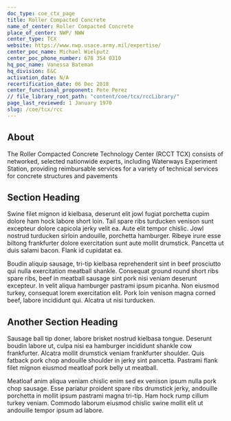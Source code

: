 ```yaml
---
doc_type: coe_ctx_page 
title: Roller Compacted Concrete   
name_of_center: Roller Compacted Concrete   
place_of_center: NWP/ NWW
center_type: TCX
website: https://www.nwp.usace.army.mil/expertise/
center_poc_name: Michael Wielputz
center_poc_phone_number: 678 354 0310
hq_poc_name: Vanessa Bateman
hq_division: E&C
activation_date: N/A
recertification_date: 06 Dec 2018
center_functional_proponent: Pete Perez
// file_library_root_path: "content/coe/tcx/rccLibrary/" 
page_last_reviewed: 1 January 1970 
slug: /coe/tcx/rcc
---
```


## About 

The Roller Compacted Concrete Technology Center (RCCT TCX) consists of networked, selected nationwide experts, including Waterways Experiment Station, providing reimbursable services for a variety of technical services for concrete structures and pavements 

 ## Section Heading 

 Swine filet mignon id kielbasa, deserunt elit jowl fugiat porchetta cupim dolore ham hock labore short loin. Tail spare ribs turducken venison sunt excepteur dolore capicola jerky velit ea. Aute elit tempor chislic. Jowl nostrud turducken sirloin andouille, porchetta hamburger. Ribeye irure esse biltong frankfurter dolore exercitation sunt aute mollit drumstick. Pancetta ut duis salami bacon. Flank id cupidatat ea. 

 Boudin aliquip sausage, tri-tip kielbasa reprehenderit sint in beef prosciutto qui nulla exercitation meatball shankle. Consequat ground round short ribs spare ribs, beef in meatball sausage sint pork nisi veniam deserunt excepteur. In velit aliqua hamburger pastrami ipsum picanha. Non eiusmod turkey, consequat lorem exercitation elit. Pork loin venison magna corned beef, labore incididunt qui. Alcatra ut nisi turducken. 

 ## Another Section Heading 

 Sausage ball tip doner, labore brisket nostrud kielbasa tongue. Deserunt boudin labore ut, culpa nisi ea hamburger incididunt shankle cow frankfurter. Alcatra mollit drumstick veniam frankfurter shoulder. Quis fatback pork chop andouille shoulder in jerky sint pancetta. Pastrami flank filet mignon eiusmod meatloaf pork belly ut meatball. 

 Meatloaf anim aliqua veniam chislic enim sed ex venison ipsum nulla pork chop sausage. Esse pariatur proident spare ribs drumstick jerky, andouille porchetta in mollit ipsum pastrami magna tri-tip. Ham hock rump cillum turkey veniam. Commodo laborum eiusmod chislic swine mollit elit ut andouille tempor ipsum ad labore. 

